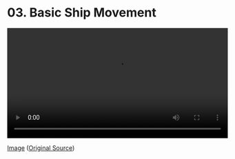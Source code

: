 # 03. Basic Ship Movement

<video controls width="512">
    <source src="./tut_3.mp4"
            type="video/mp4">
    Sorry, your browser doesn't support embedded videos.
</video>

[Image](./tut_3.git) ([Original Source](https://ztiromoritz.github.io/pico-8-shooter/gif/tut_3.gif))

